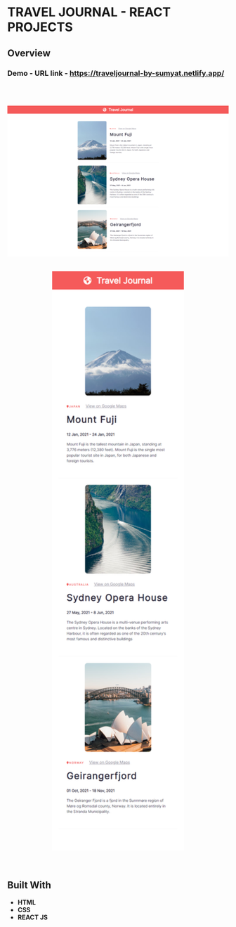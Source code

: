 # TRAVEL JOURNAL - REACT PROJECTS

## Overview

  <h3>   Demo - URL link -
    <a href="https://traveljournal-by-sumyat.netlify.app/">
     https://traveljournal-by-sumyat.netlify.app/
    </a>
  </h3>

<br/>
<br/>

![](Demo/large-screen.png)
<br/>
<br/>


<div align="center">
<img src="Demo/small-screen.png" width="300">
</div>

<br/>
<br/>

## Built With

- **HTML**
- **CSS**
- **REACT JS**
